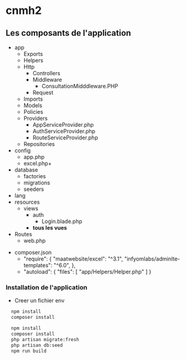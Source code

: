 <!-- TODO : Changer le nom du projet --> 
# cnmh2 

<!-- TODO : Introduction -->

## Les composants de l'application

<!-- Introduction -->

- app
  - Exports
  - Helpers
  - Http
    - Controllers
    - Middleware
      - ConsultationMidddleware.PHP
    - Request
  - Imports
  - Models
  - Policies
  - Providers
    - AppServiceProvider.php
    - AuthServiceProvider.php
    - RouteServiceProvider.php
  - Repositories
- config
  - app.php
  - excel.php+
- database
  - factories
  - migrations
  - seeders
- lang 
- resources
  - views
    - auth
      - Login.blade.php
    - **tous les vues**
- Routes
  - web.php

<!-- TODO : Vérifiez que maatwebsite/excel est installé dans lab-laraver-starter -->
- composer.json
  -  "require": {
        "maatwebsite/excel": "^3.1",
        "infyomlabs/adminlte-templates": "^6.0",
    },
  -  "autoload": {
        "files": [
            "app/Helpers/Helper.php"
        ]
    }

### Installation de l'application

- Creer un fichier env
  
```bash
  npm install
  composer install
```

<!-- TODO : Ajoutez des instruction d'installation de fichier d'environnement -->

<!-- TODO : migrate:fresh -> This database does not exist -->
```bash
  npm install
  composer install
  php artisan migrate:fresh
  php artisan db:seed
  npm run build
```


